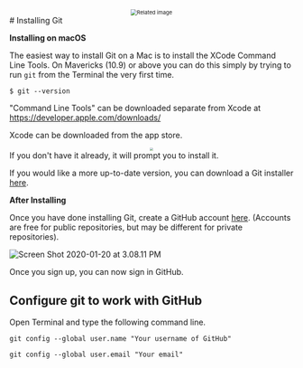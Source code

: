 <!--title={Intro to Git and GitHub}-->

<!--badges={Software Engineering:5, Git:10}--> 

<!--concepts={Intro to Git and GitHub}--> 

<center><img src="https://www.icmanage.com/wp-content/uploads/2019/01/Git-logo.jpg" alt="Related image" style="zoom: 67%;" /> </center>
# Installing Git

**Installing on macOS**

The easiest way to install Git on a Mac is to install the XCode Command Line Tools. On Mavericks (10.9) or above you can do this simply by trying to run `git` from the Terminal the very first time.

`$ git --version`

"Command Line Tools" can be downloaded separate from Xcode at https://developer.apple.com/downloads/ 

Xcode can be downloaded from the app store.

<center><img src="https://i.stack.imgur.com/ZSTtJ.png" style="zoom: 33%;" /> </center>
If you don't have it already, it will prompt you to install it.

If you would like a more up-to-date version, you can download a  Git installer [here](https://git-scm.com/).



**After Installing**

Once you have done installing Git, create a GitHub account [here](https://github.com/join). (Accounts are free for public repositories, but may be different for private repositories). 	



![Screen Shot 2020-01-20 at 3.08.11 PM](https://tva1.sinaimg.cn/large/006tNbRwgy1gb49mod1spj320u0u0jxc.jpg)

Once you sign up, you can now sign in GitHub.

## **Configure git to work with GitHub**

Open Terminal and type the following command line.

`git config --global user.name "Your username of GitHub"`

`git config --global user.email "Your email"`

